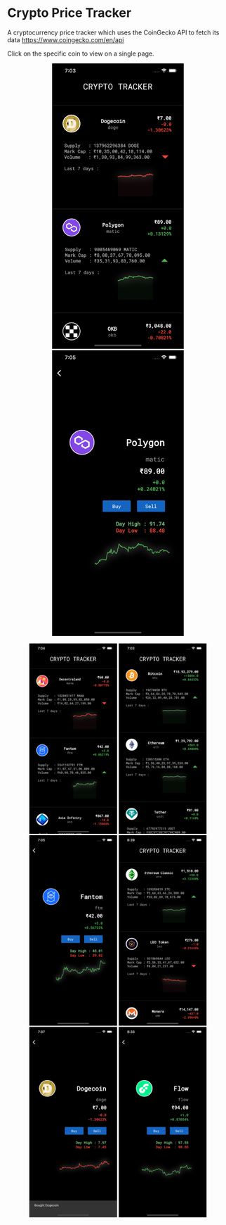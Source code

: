 # Crypto Price Tracker
A cryptocurrency price tracker which uses the CoinGecko API to fetch its data https://www.coingecko.com/en/api

Click on the specific coin to view on a single page.

<p align="center">
  <img src="https://github.com/ParvNarang/crypto-price-tracker/blob/dcd07ab62029cf326f18919d9cee9482eddc7a75/assets/2.png" width="300">
  <img src="https://github.com/ParvNarang/crypto-price-tracker/blob/dcd07ab62029cf326f18919d9cee9482eddc7a75/assets/5.png" width="300">
</p>

<p align="center">
  <img src="https://github.com/ParvNarang/crypto-price-tracker/blob/dcd07ab62029cf326f18919d9cee9482eddc7a75/assets/3.png" width="200">
  <img src="https://github.com/ParvNarang/crypto-price-tracker/blob/dcd07ab62029cf326f18919d9cee9482eddc7a75/assets/1.png" width="200">
  <img src="https://github.com/ParvNarang/crypto-price-tracker/blob/dcd07ab62029cf326f18919d9cee9482eddc7a75/assets/4.png" width="200">
  <img src="https://github.com/ParvNarang/crypto-price-tracker/blob/dcd07ab62029cf326f18919d9cee9482eddc7a75/assets/8.png" width="200">
  <img src="https://github.com/ParvNarang/crypto-price-tracker/blob/dcd07ab62029cf326f18919d9cee9482eddc7a75/assets/6.png" width="200">
  <img src="https://github.com/ParvNarang/crypto-price-tracker/blob/dcd07ab62029cf326f18919d9cee9482eddc7a75/assets/7.png" width="200">
</p>

<p align="center">
  
</p>
